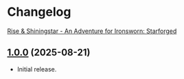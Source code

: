 # Changelog

[Rise & Shiningstar - An Adventure for Ironsworn: Starforged](https://foundryvtt.com/packages/rise-and-shiningstar/main)

## [1.0.0](https://github.com/jendave/rise-and-shiningstar/main/commits/main) (2025-08-21)

* Initial release.
